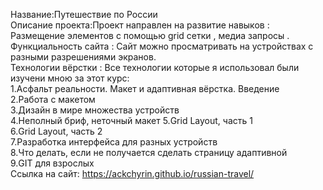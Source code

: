 Название:Путешествие по России   
Описание проекта:Проект направлен на развитие навыков : Размещение элементов с помощью grid сетки , медиа запросы  .  
Функциальность сайта : Сайт можно просматривать на устройствах с разными разрешениями экранов.   
Технологии вёрстки : Все технологии которые я использовал были изучени мною за этот курс:  
1.Асфальт реальности. Макет и адаптивная вёрстка. Введение  
2.Работа с макетом  
3.Дизайн в мире множества устройств  
4.Неполный бриф, неточный макет 
5.Grid Layout, часть 1      
6.Grid Layout, часть 2       
7.Разработка интерфейса для разных устройств  
8.Что делать, если не получается сделать страницу адаптивной  
9.GIT для взрослых  
Ссылка на сайт: https://ackchyrin.github.io/russian-travel/
